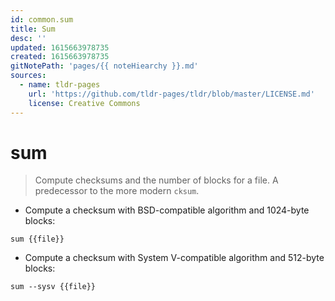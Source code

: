 ```yaml
---
id: common.sum
title: Sum
desc: ''
updated: 1615663978735
created: 1615663978735
gitNotePath: 'pages/{{ noteHiearchy }}.md'
sources:
  - name: tldr-pages
    url: 'https://github.com/tldr-pages/tldr/blob/master/LICENSE.md'
    license: Creative Commons
---
```

# sum

> Compute checksums and the number of blocks for a file.
> A predecessor to the more modern `cksum`.

- Compute a checksum with BSD-compatible algorithm and 1024-byte blocks:

`sum {{file}}`

- Compute a checksum with System V-compatible algorithm and 512-byte blocks:

`sum --sysv {{file}}`

